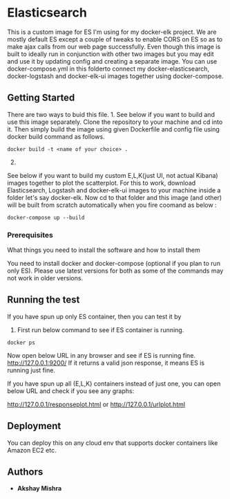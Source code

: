 # Elasticsearch

This is a custom image for ES I'm using for my docker-elk project. 
We are mostly default ES except a couple of tweaks to enable CORS on ES so as to make ajax calls from our web page successfully.
Even though this image is built to ideally run in conjunction with other two images but you may edit and use it by updating config and creating a separate image.
You can use docker-compose.yml in this folderto connect my docker-elasticsearch, docker-logstash and docker-elk-ui images together using docker-compose.

## Getting Started
There are two ways to buid this file.
1. 
See below if you want to build and use this image separately.
Clone the repository to your machine and cd into it. Then simply build the image using given Dockerfile and config file using docker build command as follows. 

```	
docker build -t <name of your choice> .
```	
2. 
See below if you want to build my custom E,L,K(just UI, not actual Kibana) images together to plot the scatterplot.
For this to work, download Elasticsearch, Logstash and docker-elk-ui images to your machine inside a folder let's say docker-elk. Now cd to that folder and this image (and other) will be built from scratch automatically when you fire coomand as below :

```
docker-compose up --build
```

### Prerequisites

What things you need to install the software and how to install them

You need to install docker and docker-compose (optional if you plan to run only ES).
Please use latest versions for both as some of the commands may not work in older versions.


## Running the test 
If you have spun up only ES container, then you can test it by 
1. First run below command to see if ES container is running.	
		
```
docker ps
```

Now open below URL in any browser and see if ES is running fine. http://127.0.0.1:9200/
If it returns a valid json response, it means ES is running just fine.

If you have spun up all (E,L,K) containers instead of just one, you can open below URL and check if you see any graphs: 

http://127.0.0.1/responseplot.html 	or	http://127.0.0.1/urlplot.html 



## Deployment

You can deploy this on any cloud env that supports docker containers like Amazon EC2 etc.



## Authors

* **Akshay Mishra** 
